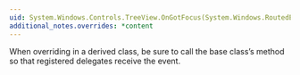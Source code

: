 ```yaml
---
uid: System.Windows.Controls.TreeView.OnGotFocus(System.Windows.RoutedEventArgs)
additional_notes.overrides: *content
---
```


<p>When overriding <xref href="System.Windows.Controls.TreeView.OnGotFocus(System.Windows.RoutedEventArgs)"></xref> in a derived class, be sure to call the base class’s <xref href="System.Windows.Controls.TreeView.OnGotFocus(System.Windows.RoutedEventArgs)"></xref> method so that registered delegates receive the event.</p>


